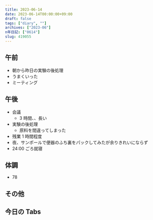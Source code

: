 ```yaml
---
title: 2023-06-14
date: 2023-06-14T00:00:00+09:00
draft: false
tags: ["diary", ""]
archives: ["2023-06"]
n年日記: ["0614"]
slug: 419055
---
```


## 午前

- 朝から昨日の実験の後処理
- うまくいった
- ミーティング

## 午後

- 会議
  - 3 時間、、長い
- 実験の後処理
  - 原料を間違ってしまった
- 残業 1 時間程度
- 夜、サンポールで便器のふち裏をパックしてみたが余りきれいにならず
- 24:00 ごろ就寝

## 体調

- 78

## その他

## 今日の Tabs
